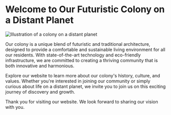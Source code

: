 <!--
Write me markdown content of website with wallpaper:

"An illustration of a colony on a distant planet, with a mix of futuristic and traditional architecture."

The header of the page should not be copy of the text but rather a real content of the website which is using this wallpaper.
-->

<!--font:Montserrat-->

# Welcome to Our Futuristic Colony on a Distant Planet

![Illustration of a colony on a distant planet](https://example.com/wallpaper.jpg)

Our colony is a unique blend of futuristic and traditional architecture, designed to provide a comfortable and sustainable living environment for all our residents. With state-of-the-art technology and eco-friendly infrastructure, we are committed to creating a thriving community that is both innovative and harmonious.

Explore our website to learn more about our colony's history, culture, and values. Whether you're interested in joining our community or simply curious about life on a distant planet, we invite you to join us on this exciting journey of discovery and growth.

Thank you for visiting our website. We look forward to sharing our vision with you.
